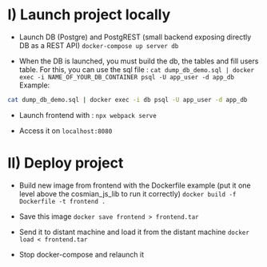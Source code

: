 # I) Launch project locally

- Launch DB (Postgre) and PostgREST (small backend exposing directly DB as a REST API)  `docker-compose up server db`

- When the DB is launched, you must build the db, the tables and fill users table. For this, you can use the sql file : `cat dump_db_demo.sql | docker exec -i NAME_OF_YOUR_DB_CONTAINER psql -U app_user -d app_db`
Example:
```bash
cat dump_db_demo.sql | docker exec -i db psql -U app_user -d app_db
```

- Launch frontend with : `npx webpack serve`

- Access it on `localhost:8080`


# II) Deploy project

- Build new image from frontend with the Dockerfile example (put it one level above the cosmian_js_lib to run it correctly) `docker build -f Dockerfile -t frontend .`

- Save this image `docker save frontend > frontend.tar`

- Send it to distant machine and load it from the distant machine `docker load < frontend.tar`

- Stop docker-compose and relaunch it
